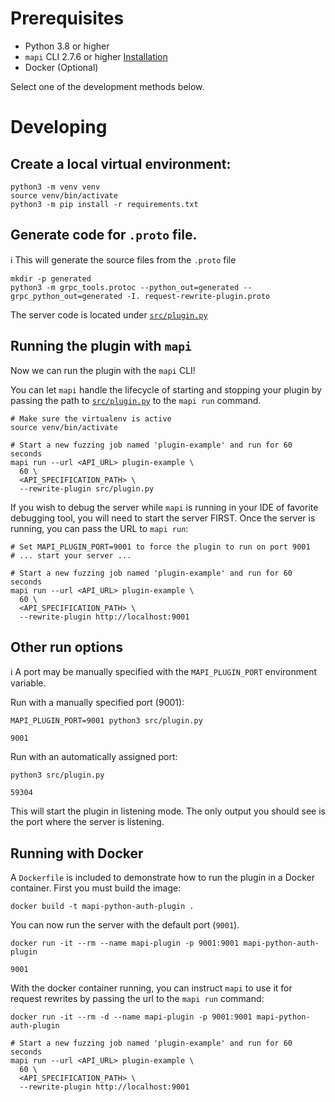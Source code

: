 # Prerequisites

* Python 3.8 or higher
* `mapi` CLI 2.7.6 or higher [Installation](https://mayhem4api.forallsecure.com/docs/ch01-01-installation.html)
* Docker (Optional)


Select one of the development methods below.

# Developing

## Create a local virtual environment:

```shell
python3 -m venv venv
source venv/bin/activate
python3 -m pip install -r requirements.txt
```

## Generate code for `.proto` file.

ℹ️ This will generate the source files from the `.proto` file

```shell
mkdir -p generated
python3 -m grpc_tools.protoc --python_out=generated --grpc_python_out=generated -I. request-rewrite-plugin.proto
```

The server code is located under [`src/plugin.py`](src/plugin.py)

## Running the plugin with `mapi`

Now we can run the plugin with the `mapi` CLI!


You can let `mapi` handle the lifecycle of starting and stopping your plugin
by passing the path to [`src/plugin.py`](src/plugin.py) to the `mapi run` command.


```shell
# Make sure the virtualenv is active
source venv/bin/activate

# Start a new fuzzing job named 'plugin-example' and run for 60 seconds
mapi run --url <API_URL> plugin-example \
  60 \
  <API_SPECIFICATION_PATH> \
  --rewrite-plugin src/plugin.py
```

If you wish to debug the server while `mapi` is running in your IDE of favorite
debugging tool, you will need to start the server FIRST. Once the server is running,
you can pass the URL to `mapi run`:

```shell
# Set MAPI_PLUGIN_PORT=9001 to force the plugin to run on port 9001
# ... start your server ...

# Start a new fuzzing job named 'plugin-example' and run for 60 seconds
mapi run --url <API_URL> plugin-example \
  60 \
  <API_SPECIFICATION_PATH> \
  --rewrite-plugin http://localhost:9001
```


## Other run options

ℹ️ A port may be manually specified with the `MAPI_PLUGIN_PORT` environment variable.

Run with a manually specified port (9001):

```shell
MAPI_PLUGIN_PORT=9001 python3 src/plugin.py

9001
```

Run with an automatically assigned port:

```shell
python3 src/plugin.py

59304
```

This will start the plugin in listening mode. The only output you should see is the port where
the server is listening.

## Running with Docker

A `Dockerfile` is included to demonstrate how to run the plugin in a Docker container. First
you must build the image:

```shell
docker build -t mapi-python-auth-plugin .
```

You can now run the server with the default port (`9001`).

```shell
docker run -it --rm --name mapi-plugin -p 9001:9001 mapi-python-auth-plugin

9001
```

With the docker container running, you can instruct `mapi` to use it for request
rewrites by passing the url to the `mapi run` command:

```shell
docker run -it --rm -d --name mapi-plugin -p 9001:9001 mapi-python-auth-plugin

# Start a new fuzzing job named 'plugin-example' and run for 60 seconds
mapi run --url <API_URL> plugin-example \
  60 \
  <API_SPECIFICATION_PATH> \
  --rewrite-plugin http://localhost:9001
```
